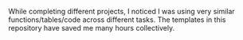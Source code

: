 While completing different projects, I noticed I was using very similar functions/tables/code across different tasks. The templates in this repository have saved me many hours collectively.

